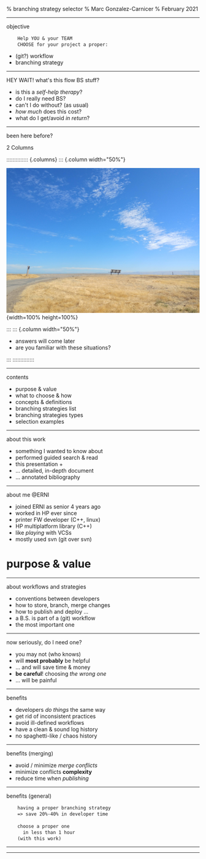 % branching strategy selector
% Marc Gonzalez-Carnicer
% February 2021

---

objective

```
    Help YOU & your TEAM
    CHOOSE for your project a proper:
```

- (git?) workflow
- branching strategy


---

HEY WAIT! what's this flow BS stuff?

- is this a *self-help therapy*?
- do I really need BS?
- can't I do without? (as usual)
- *how much* does this cost?
- what do I get/avoid *in return*?

---

been here before?


<!-- vertical column with picture last-to-commit -->


2 Columns

:::::::::::::: {.columns}
::: {.column width="50%"}

![](images/bench.jpg){width=100% height=100%}

:::
::: {.column width="50%"}

* answers will come later
* are you familiar with these situations?

<!-- 100% of this column, that is -->

:::
::::::::::::::

<!--
  Pandoc uses fenced div for multiple columns in slide shows.
  I get the impression that DZslides is designed to create
  a slide show with a very simple, uncluttered look.
  If you are using a lot of columns, you might consider
  a different slide format.
-->

---

contents

- purpose & value
- what to choose & how
- concepts & definitions
- branching strategies list
- branching strategies types
- selection examples

---

about this work

- something I wanted to know about
- performed guided search & read
- this presentation +
- ... detailed, in-depth document
- ... annotated bibliography

---

about me @ERNI

- joined ERNI as senior 4 years ago
- worked in HP ever since
- printer FW developer (C++, linux)
- HP multiplatform library (C++)
- like *playing* with VCSs
- mostly used svn (git over svn)


# purpose & value

---

about workflows and strategies

* conventions between developers
* how to store, branch, merge changes
* how to publish and deploy ...
* a B.S. is part of a (git) workflow
* the most important one


---

now seriously, do I need one?

* you may not (who knows)
* will **most probably** be helpful
* ... and will save time & money
* **be careful**! choosing *the wrong one*
* ... will be painful


---

benefits

- developers *do things* the same way
- get rid of inconsistent practices
- avoid ill-defined workflows
- have a clean & sound log history
- no spaghetti-like / chaos history

---

benefits (merging)

- avoid / minimize *merge conflicts*
- minimize conflicts **complexity**
- reduce time when *publishing*

---

benefits (general)

```
    having a proper branching strategy
    => save 20%-40% in developer time

    choose a proper one
      in less than 1 hour
    (with this work)
```

---

<!-- 2 columns

2 Columns

:::::::::::::: {.columns}
::: {.column width="50%"}

![](images/bench.jpg){width=100% height=100%}

:::
::: {.column width="50%"}

- Bullet
- Bullet
- Bullet

-->

<!-- 100% of this column, that is

:::
::::::::::::::

-->


<!--
  Pandoc uses fenced div for multiple columns in slide shows.
  I get the impression that DZslides is designed to create
  a slide show with a very simple, uncluttered look.
  If you are using a lot of columns, you might consider
  a different slide format.
-->

---
